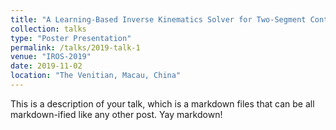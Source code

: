 ```yaml
---
title: "A Learning-Based Inverse Kinematics Solver for Two-Segment Continuum Robot Models"
collection: talks
type: "Poster Presentation"
permalink: /talks/2019-talk-1
venue: "IROS-2019"
date: 2019-11-02
location: "The Venitian, Macau, China"
---
```


This is a description of your talk, which is a markdown files that can be all markdown-ified like any other post. Yay markdown!
